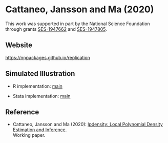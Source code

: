 # Cattaneo, Jansson and Ma (2020)

This work was supported in part by the National Science Foundation through grants [SES-1947662](https://www.nsf.gov/awardsearch/showAward?AWD_ID=1947662) and [SES-1947805](https://www.nsf.gov/awardsearch/showAward?AWD_ID=1947805).

## Website 

https://nppackages.github.io/replication

## Simulated Illustration

- R implementation: [main](CJM_2020_JSS.R)

- Stata implementation: [main](CJM_2020_JSS.do)

## Reference

- Cattaneo, Jansson and Ma (2020): [lpdensity: Local Polynomial Density Estimation and
Inference](https://nppackages.github.io/references/Cattaneo-Jansson-Ma_2020_JSS.pdf).<br>
Working paper.

<br><br>

